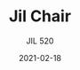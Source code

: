 ---
designer: "Enrico Franzolini"
description: "An%20elegant%20and%20luxury%20collection%20which%20distinguishes%20for%20the%20refined%20care%20to%20the%20details.%20Chair%20with%20oak%20wood%20frame%2C%20seat%20and%20backrest%20upholstered%20in%20fabric%2C%20leather%20or%20simil%20leather."
image_primary: "img/Jil_520_01_zoom.jpg"
image_secondary: "img/Jil_520_02_zoom.jpg"
manufacturer: "Pedrali"
href: "https://www.pedrali.it/en/products/catalog/Chair-JIL-520/"
subtitle: "JIL 520"
tags: 
  - "Pedrali"
  - "Chairs"
title: "Jil Chair"
category: "Chairs"
slug: "/manufacturers/pedrali/chairs/enrico-franzolini-jil-chair"
date: "2021-02-18"
---